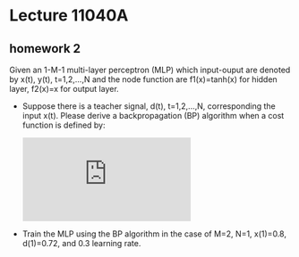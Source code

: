 # Lecture 11040A<Neural Networks>
## homework 2

Given an 1-M-1 multi-layer perceptron (MLP) which input-ouput are denoted by x(t), y(t), t=1,2,...,N and the node function are f1(x)=tanh(x) for hidden layer, f2(x)=x for output layer.

+ Suppose there is a teacher signal, d(t), t=1,2,...,N, corresponding the input x(t). Please derive a backpropagation (BP) algorithm when a cost function is defined by:
  
  ![cost_function](http://latex.codecogs.com/gif.latex?E%3D%5Cfrac%7B1%7D%7B2N%7D%5Csum_%7Bt%3D1%7D%5E%7BN%7D%28d%28t%29-y%28t%29%29%5E%7B2%7D)

+ Train the MLP using the BP algorithm in the case of
  M=2, N=1, x(1)=0.8, d(1)=0.72, and 0.3 learning rate.
